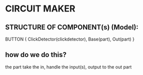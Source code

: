 # CIRCUIT MAKER

## STRUCTURE OF COMPONENT(s) (Model):
BUTTON { ClickDetector(clickdetector), Base(part), Out(part) }

## how do we do this?
the part take the in, handle the input(s), output to the out part